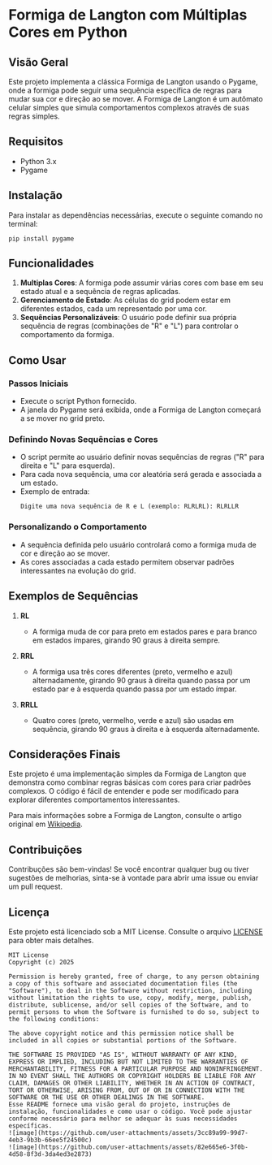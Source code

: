 # Formiga de Langton com Múltiplas Cores em Python

## Visão Geral
Este projeto implementa a clássica Formiga de Langton usando o Pygame, onde a formiga pode seguir uma sequência específica de regras para mudar sua cor e direção ao se mover. A Formiga de Langton é um autômato celular simples que simula comportamentos complexos através de suas regras simples.

## Requisitos
- Python 3.x
- Pygame

## Instalação
Para instalar as dependências necessárias, execute o seguinte comando no terminal:
```
pip install pygame
```

## Funcionalidades
1. **Multiplas Cores**: A formiga pode assumir várias cores com base em seu estado atual e a sequência de regras aplicadas.
2. **Gerenciamento de Estado**: As células do grid podem estar em diferentes estados, cada um representado por uma cor.
3. **Sequências Personalizáveis**: O usuário pode definir sua própria sequência de regras (combinações de "R" e "L") para controlar o comportamento da formiga.

## Como Usar

### Passos Iniciais
- Execute o script Python fornecido.
- A janela do Pygame será exibida, onde a Formiga de Langton começará a se mover no grid preto.

### Definindo Novas Sequências e Cores
- O script permite ao usuário definir novas sequências de regras ("R" para direita e "L" para esquerda).
- Para cada nova sequência, uma cor aleatória será gerada e associada a um estado.
- Exemplo de entrada: 
  ```
  Digite uma nova sequência de R e L (exemplo: RLRLRL): RLRLLR
  ```

### Personalizando o Comportamento
- A sequência definida pelo usuário controlará como a formiga muda de cor e direção ao se mover.
- As cores associadas a cada estado permitem observar padrões interessantes na evolução do grid.

## Exemplos de Sequências

1. **RL**
   - A formiga muda de cor para preto em estados pares e para branco em estados ímpares, girando 90 graus à direita sempre.

2. **RRL**
   - A formiga usa três cores diferentes (preto, vermelho e azul) alternadamente, girando 90 graus à direita quando passa por um estado par e à esquerda quando passa por um estado ímpar.

3. **RRLL**
   - Quatro cores (preto, vermelho, verde e azul) são usadas em sequência, girando 90 graus à direita e à esquerda alternadamente.

## Considerações Finais
Este projeto é uma implementação simples da Formiga de Langton que demonstra como combinar regras básicas com cores para criar padrões complexos. O código é fácil de entender e pode ser modificado para explorar diferentes comportamentos interessantes.

Para mais informações sobre a Formiga de Langton, consulte o artigo original em [Wikipedia](https://en.wikipedia.org/wiki/Langton's_ant).

## Contribuições
Contribuções são bem-vindas! Se você encontrar qualquer bug ou tiver sugestões de melhorias, sinta-se à vontade para abrir uma issue ou enviar um pull request.

## Licença
Este projeto está licenciado sob a MIT License. Consulte o arquivo [LICENSE](LICENSE) para obter mais detalhes.
```
MIT License
Copyright (c) 2025

Permission is hereby granted, free of charge, to any person obtaining a copy of this software and associated documentation files (the "Software"), to deal in the Software without restriction, including without limitation the rights to use, copy, modify, merge, publish, distribute, sublicense, and/or sell copies of the Software, and to permit persons to whom the Software is furnished to do so, subject to the following conditions:

The above copyright notice and this permission notice shall be included in all copies or substantial portions of the Software.

THE SOFTWARE IS PROVIDED "AS IS", WITHOUT WARRANTY OF ANY KIND, EXPRESS OR IMPLIED, INCLUDING BUT NOT LIMITED TO THE WARRANTIES OF MERCHANTABILITY, FITNESS FOR A PARTICULAR PURPOSE AND NONINFRINGEMENT. IN NO EVENT SHALL THE AUTHORS OR COPYRIGHT HOLDERS BE LIABLE FOR ANY CLAIM, DAMAGES OR OTHER LIABILITY, WHETHER IN AN ACTION OF CONTRACT, TORT OR OTHERWISE, ARISING FROM, OUT OF OR IN CONNECTION WITH THE SOFTWARE OR THE USE OR OTHER DEALINGS IN THE SOFTWARE.
Esse README fornece uma visão geral do projeto, instruções de instalação, funcionalidades e como usar o código. Você pode ajustar conforme necessário para melhor se adequar às suas necessidades específicas.
![image](https://github.com/user-attachments/assets/3cc89a99-99d7-4eb3-9b3b-66ee5f24500c)
![image](https://github.com/user-attachments/assets/82e665e6-3f0b-4d58-8f3d-3da4ed3e2873)

